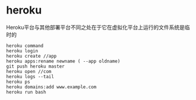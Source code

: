 <!--{
    "news_title" : "heroku", 
    "timer" : "2019-05-18", 
    "tagslist" : "heroku,tool"
}-->
# heroku
Heroku平台与其他部署平台不同之处在于它在虚拟化平台上运行的文件系统是临时的
```
heroku command
heroku login
heroku create //app
heroku apps:rename newname ( --app oldname)
git push heroku master
heroku open //com
heroku logs --tail
heroku ps
heroku domains:add www.example.com
heroku run bash
```
